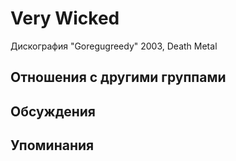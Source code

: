 # Very Wicked

Дискография
"Goregugreedy" 2003, Death Metal

## Отношения с другими группами


## Обсуждения


## Упоминания

